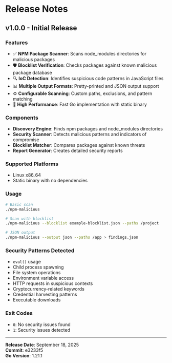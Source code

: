# Release Notes

## v1.0.0 - Initial Release

### Features
- ✅ **NPM Package Scanner**: Scans node_modules directories for malicious packages
- 🛡️ **Blocklist Verification**: Checks packages against known malicious package database
- 🔍 **IoC Detection**: Identifies suspicious code patterns in JavaScript files
- 📊 **Multiple Output Formats**: Pretty-printed and JSON output support
- ⚙️ **Configurable Scanning**: Custom paths, exclusions, and pattern matching
- 🚀 **High Performance**: Fast Go implementation with static binary

### Components
- **Discovery Engine**: Finds npm packages and node_modules directories
- **Security Scanner**: Detects malicious patterns and indicators of compromise
- **Blocklist Matcher**: Compares packages against known threats
- **Report Generator**: Creates detailed security reports

### Supported Platforms
- Linux x86_64
- Static binary with no dependencies

### Usage
```bash
# Basic scan
./npm-malicious

# Scan with blocklist
./npm-malicious --blocklist example-blocklist.json --paths /project

# JSON output
./npm-malicious --output json --paths /app > findings.json
```

### Security Patterns Detected
- `eval()` usage
- Child process spawning
- File system operations
- Environment variable access
- HTTP requests in suspicious contexts
- Cryptocurrency-related keywords
- Credential harvesting patterns
- Executable downloads

### Exit Codes
- `0`: No security issues found
- `1`: Security issues detected

---

**Release Date**: September 18, 2025  
**Commit**: e3233f5  
**Go Version**: 1.21.1
